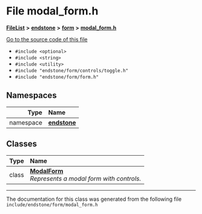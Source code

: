 

# File modal\_form.h



[**FileList**](files.md) **>** [**endstone**](dir_6cf277b678674f97c7a2b6b3b2447b33.md) **>** [**form**](dir_0fd3b458603af3963ebb9c312a9238ec.md) **>** [**modal\_form.h**](modal__form_8h.md)

[Go to the source code of this file](modal__form_8h_source.md)



* `#include <optional>`
* `#include <string>`
* `#include <utility>`
* `#include "endstone/form/controls/toggle.h"`
* `#include "endstone/form/form.h"`













## Namespaces

| Type | Name |
| ---: | :--- |
| namespace | [**endstone**](namespaceendstone.md) <br> |


## Classes

| Type | Name |
| ---: | :--- |
| class | [**ModalForm**](classendstone_1_1ModalForm.md) <br>_Represents a modal form with controls._  |



















































------------------------------
The documentation for this class was generated from the following file `include/endstone/form/modal_form.h`

